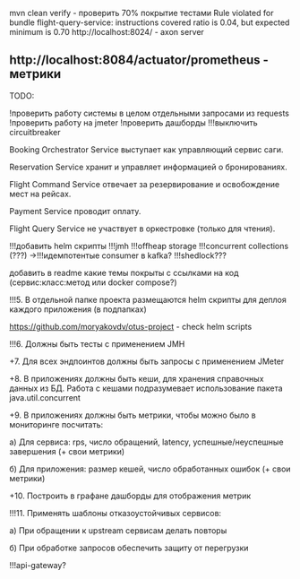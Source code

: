 mvn clean verify - проверить 70% покрытие тестами
Rule violated for bundle flight-query-service: instructions covered ratio is 0.04, but expected minimum is 0.70
http://localhost:8024/ - axon server

http://localhost:8084/actuator/prometheus - метрики
----------------------------------------------------

TODO:

!проверить работу системы в целом отдельными запросами из requests
!проверить работу на jmeter
!проверить дашборды
!!!выключить circuitbreaker

Booking Orchestrator Service выступает как управляющий сервис саги.

Reservation Service хранит и управляет информацией о бронированиях.

Flight Command Service отвечает за резервирование и освобождение мест на рейсах.

Payment Service проводит оплату.

Flight Query Service не участвует в оркестровке (только для чтения).


!!!добавить helm скрипты
!!!jmh
!!!offheap storage
!!!concurrent collections (???) ->!!!идемпотентые consumer в kafka?
!!!shedlock???

добавить в readme какие темы покрыты с ссылками на код (сервис:класс:метод или docker compose?)

!!!5. В отдельной папке проекта размещаются helm скрипты для деплоя каждого приложения (в подпапках)

https://github.com/moryakovdv/otus-project - check helm scripts

!!!6. Должны быть тесты с применением JMH 

+7. Для всех эндпоинтов должны быть запросы с применением JMeter

+8. В приложениях должны быть кеши, для хранения справочных данных из БД. Работа с кешами подразумевает использование пакета java.util.concurrent

+9. В приложениях должны быть метрики, чтобы можно было в мониторинге посчитать:

а) Для сервиса: rps, число обращений, latency, успешные/неуспешные завершения (+ свои метрики)

б) Для приложения: размер кешей, число обработанных ошибок (+ свои метрики)

+10. Построить в графане дашборды для отображения метрик

!!!11. Применять шаблоны отказоустойчивых сервисов:

а) При обращении к upstream сервисам делать повторы

б) При обработке запросов обеспечить защиту от перегрузки

!!!api-gateway?
